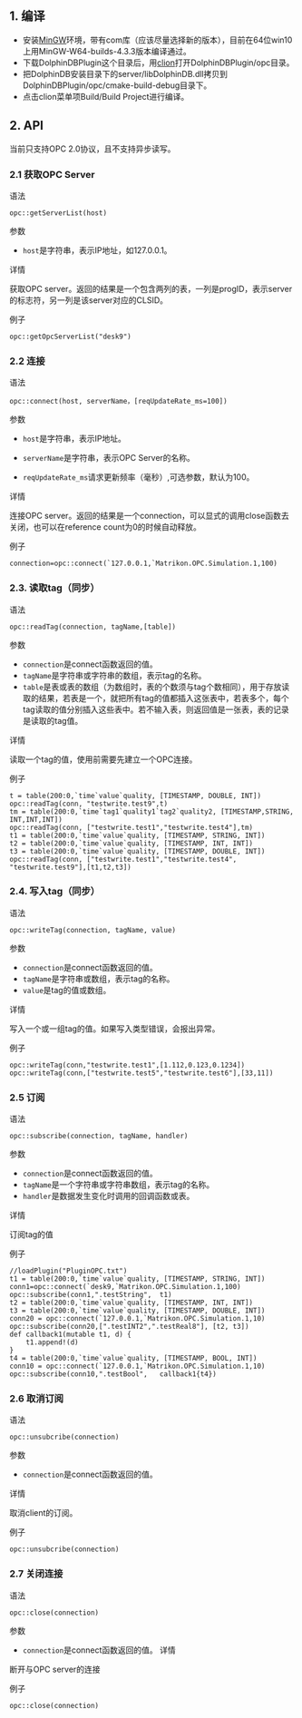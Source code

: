 ## 1. 编译

* 安装[MinGW](http://www.mingw.org/)环境，带有com库（应该尽量选择新的版本），目前在64位win10上用MinGW-W64-builds-4.3.3版本编译通过。
* 下载DolphinDBPlugin这个目录后，用[clion](https://www.jetbrains.com/clion/download/#section=windows)打开DolphinDBPlugin/opc目录。
* 把DolphinDB安装目录下的server/libDolphinDB.dll拷贝到DolphinDBPlugin/opc/cmake-build-debug目录下。
* 点击clion菜单项Build/Build Project进行编译。

## 2. API

当前只支持OPC 2.0协议，且不支持异步读写。

### 2.1 获取OPC Server

语法
```
opc::getServerList(host)
```
参数
- `host`是字符串，表示IP地址，如127.0.0.1。

详情

获取OPC server。返回的结果是一个包含两列的表，一列是progID，表示server的标志符，另一列是该server对应的CLSID。

例子
```
opc::getOpcServerList("desk9")
```

### 2.2 连接

语法
```
opc::connect(host, serverName，[reqUpdateRate_ms=100])
```
参数
- `host`是字符串，表示IP地址。

- `serverName`是字符串，表示OPC Server的名称。

- `reqUpdateRate_ms`请求更新频率（毫秒）,可选参数，默认为100。

详情

连接OPC server。返回的结果是一个connection，可以显式的调用close函数去关闭，也可以在reference count为0的时候自动释放。


例子

```
connection=opc::connect(`127.0.0.1,`Matrikon.OPC.Simulation.1,100)
```

### 2.3. 读取tag（同步）

语法
```
opc::readTag(connection, tagName,[table])
```
参数
- `connection`是connect函数返回的值。
- `tagName`是字符串或字符串的数组，表示tag的名称。
- `table`是表或表的数组（为数组时，表的个数须与tag个数相同），用于存放读取的结果，若表是一个，就把所有tag的值都插入这张表中，若表多个，每个tag读取的值分别插入这些表中。若不输入表，则返回值是一张表，表的记录是读取的tag值。

详情

读取一个tag的值，使用前需要先建立一个OPC连接。

例子

```
t = table(200:0,`time`value`quality, [TIMESTAMP, DOUBLE, INT])
opc::readTag(conn, "testwrite.test9",t)
tm = table(200:0,`time`tag1`quality1`tag2`quality2, [TIMESTAMP,STRING, INT,INT,INT])
opc::readTag(conn, ["testwrite.test1","testwrite.test4"],tm) 
t1 = table(200:0,`time`value`quality, [TIMESTAMP, STRING, INT])
t2 = table(200:0,`time`value`quality, [TIMESTAMP, INT, INT])
t3 = table(200:0,`time`value`quality, [TIMESTAMP, DOUBLE, INT])
opc::readTag(conn, ["testwrite.test1","testwrite.test4", "testwrite.test9"],[t1,t2,t3]) 
```

### 2.4. 写入tag（同步）
语法
```
opc::writeTag(connection, tagName, value)
```
参数
- `connection`是connect函数返回的值。
- `tagName`是字符串或数组，表示tag的名称。
- `value`是tag的值或数组。

详情

写入一个或一组tag的值。如果写入类型错误，会报出异常。

例子
```
opc::writeTag(conn,"testwrite.test1",[1.112,0.123,0.1234])
opc::writeTag(conn,["testwrite.test5","testwrite.test6"],[33,11])
```

### 2.5 订阅

语法
```
opc::subscribe(connection, tagName, handler)
```
参数
- `connection`是connect函数返回的值。
- `tagName`是一个字符串或字符串数组，表示tag的名称。
- `handler`是数据发生变化时调用的回调函数或表。

详情

订阅tag的值


例子

```
//loadPlugin("PluginOPC.txt")
t1 = table(200:0,`time`value`quality, [TIMESTAMP, STRING, INT])
conn1=opc::connect(`desk9,`Matrikon.OPC.Simulation.1,100)
opc::subscribe(conn1,".testString",  t1)
t2 = table(200:0,`time`value`quality, [TIMESTAMP, INT, INT])
t3 = table(200:0,`time`value`quality, [TIMESTAMP, DOUBLE, INT])
conn20 = opc::connect(`127.0.0.1,`Matrikon.OPC.Simulation.1,10)
opc::subscribe(conn20,[".testINT2",".testReal8"], [t2, t3])
def callback1(mutable t1, d) {
	t1.append!(d)
}
t4 = table(200:0,`time`value`quality, [TIMESTAMP, BOOL, INT])
conn10 = opc::connect(`127.0.0.1,`Matrikon.OPC.Simulation.1,10)
opc::subscribe(conn10,".testBool",   callback1{t4})
```

### 2.6 取消订阅

语法
```
opc::unsubcribe(connection)
```
参数
- `connection`是connect函数返回的值。

详情

取消client的订阅。

例子
```
opc::unsubcribe(connection)
```

### 2.7 关闭连接
语法
```
opc::close(connection)
```
参数
- `connection`是connect函数返回的值。
详情

断开与OPC server的连接

例子
```
opc::close(connection)
```